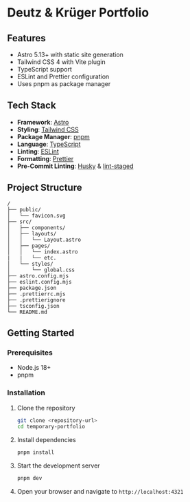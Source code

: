 # Deutz & Krüger Portfolio

## Features

- Astro 5.13+ with static site generation
- Tailwind CSS 4 with Vite plugin
- TypeScript support
- ESLint and Prettier configuration
- Uses pnpm as package manager

## Tech Stack

- **Framework**: [Astro](https://astro.build/)
- **Styling**: [Tailwind CSS](https://tailwindcss.com/)
- **Package Manager**: [pnpm](https://pnpm.io/)
- **Language**: [TypeScript](https://www.typescriptlang.org/)
- **Linting**: [ESLint](https://eslint.org/)
- **Formatting**: [Prettier](https://prettier.io/)
- **Pre-Commit Linting**: [Husky](https://typicode.github.io/husky/) & [lint-staged](https://github.com/lint-staged/lint-staged)

## Project Structure

```text
/
├── public/
│   └── favicon.svg
├── src/
│   ├── components/
│   ├── layouts/
│   │   └── Layout.astro
│   ├── pages/
│   │   └── index.astro
|   |   └── etc.
│   └── styles/
│       └── global.css
├── astro.config.mjs
├── eslint.config.mjs
├── package.json
├── .prettierrc.mjs
├── .prettierignore
├── tsconfig.json
└── README.md
```

## Getting Started

### Prerequisites

- Node.js 18+
- pnpm

### Installation

1. Clone the repository

   ```bash
   git clone <repository-url>
   cd temporary-portfolio
   ```

2. Install dependencies

   ```bash
   pnpm install
   ```

3. Start the development server

   ```bash
   pnpm dev
   ```

4. Open your browser and navigate to `http://localhost:4321`
